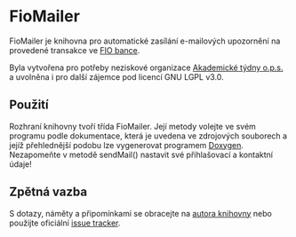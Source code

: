 # FioMailer

FioMailer je knihovna pro automatické zasílání e-mailových upozornění
na provedené transakce ve [FIO bance](http://www.fio.cz/).

Byla vytvořena pro potřeby neziskové organizace
[Akademické týdny o.p.s.](http://www.akademicketydny.info/)
 a uvolněna i pro další zájemce pod licencí GNU LGPL v3.0.

## Použití

Rozhraní knihovny tvoří třída FioMailer.
Její metody volejte ve svém programu podle dokumentace,
která je uvedena ve zdrojových souborech
a jejíž přehlednější podobu lze vygenerovat programem
[Doxygen](http://www.doxygen.org/).
Nezapomeňte v metodě sendMail() nastavit své přihlašovací a kontaktní údaje!

## Zpětná vazba

S dotazy, náměty a připomínkami se obracejte na
[autora knihovny](mailto:melebius@gmail.com?subject=FioMailer)
nebo použijte oficiální
[issue tracker](https://github.com/Melebius/FioMailer/issues).

